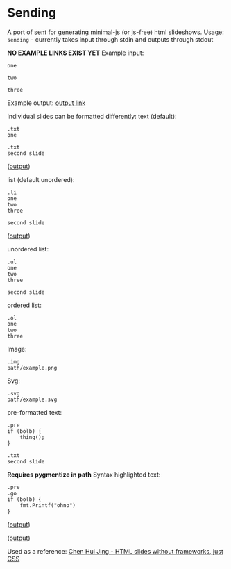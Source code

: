 # Sending

A port of [sent](https://tools.suckless.org/sent/) for generating minimal-js (or js-free) html slideshows.
Usage:
`sending` - currently takes input through stdin and outputs through stdout



**NO EXAMPLE LINKS EXIST YET**
Example input:
```
one

two

three
```

Example output:
[output link](shrug)

Individual slides can be formatted differently:
text (default):
```
.txt
one

.txt
second slide
```
([output](shrug))

list (default unordered):
```
.li
one 
two
three

second slide
```
([output](shrug))

unordered list:
```
.ul
one 
two
three

second slide
```

ordered list:
```
.ol
one
two
three
```

Image:
```
.img
path/example.png
```

Svg:
```
.svg
path/example.svg
```

pre-formatted text:
```
.pre
if (bolb) {
    thing();
} 

.txt
second slide
```

**Requires pygmentize in path**
Syntax highlighted text:
```
.pre
.go
if (bolb) {
    fmt.Printf("ohno")
}
```

([output](shrug))

([output](shrug))

Used as a reference:
[Chen Hui Jing - HTML slides without frameworks, just CSS](https://chenhuijing.com/blog/html-slides-without-frameworks/)
